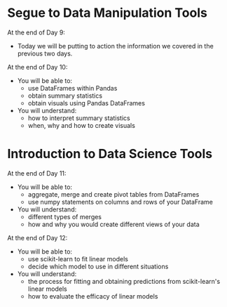 # Segue to Data Manipulation Tools

At the end of Day 9:

* Today we will be putting to action the information we covered in the previous two days.  

At the end of Day 10:

* You will be able to:
	* use DataFrames within Pandas
	* obtain summary statistics
	* obtain visuals using Pandas DataFrames
* You will understand:
	* how to interpret summary statistics
	* when, why and how to create visuals

# Introduction to Data Science Tools

At the end of Day 11:

* You will be able to:
	* aggregate, merge and create pivot tables from DataFrames
	* use numpy statements on columns and rows of your DataFrame
* You will understand:
	* different types of merges
    * how and why you would create different views of your data

At the end of Day 12:

* You will be able to:
	* use scikit-learn to fit linear models
	* decide which model to use in different situations
* You will understand:
	* the process for fitting and obtaining predictions from scikit-learn's linear models
	* how to evaluate the efficacy of linear models
